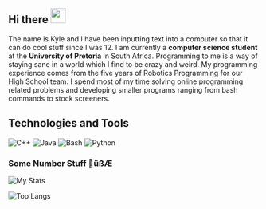 ## Hi there <img src="https://raw.githubusercontent.com/MartinHeinz/MartinHeinz/master/wave.gif" width="30px">
The name is Kyle and I have been inputting text into a computer so that it can do cool stuff since I was 12. I am currently a **computer science student** at the **University of Pretoria** in South Africa. Programming to me is a way of staying sane in a world which I find to be crazy and weird.
My programming experience comes from the five years of Robotics Programming for our High School team. I spend most of my time solving online
programming related problems and developing smaller programs ranging from bash commands to stock screeners.

## Technologies and Tools
![C++](https://img.shields.io/badge/üîß-C++-blue)
![Java](https://img.shields.io/badge/üîß-Java-red)
![Bash](https://img.shields.io/badge/üîß-Bash-black)
![Python](https://img.shields.io/badge/üîß-Python-yellow)

### Some Number Stuff üßÆ
![My Stats](https://github-readme-stats.vercel.app/api?username=sKorpion19091&show_icons=true&theme=nord)

![Top Langs](https://github-readme-stats.vercel.app/api/top-langs/?username=sKorpion19091&show_icons=true&theme=nord)

<!--
**sKorpion19091/sKorpion19091** is a ‚ú® _special_ ‚ú® repository because its `README.md` (this file) appears on your GitHub profile.

Here are some ideas to get you started:

- üî≠ I‚Äôm currently working on ...
- üå± I‚Äôm currently learning ...
- üëØ I‚Äôm looking to collaborate on ...
- ü§î I‚Äôm looking for help with ...
- üí¨ Ask me about ...
- üì´ How to reach me: ...
 üòÑ Pronouns: ...
- ‚ö° Fun fact: ...
-->

